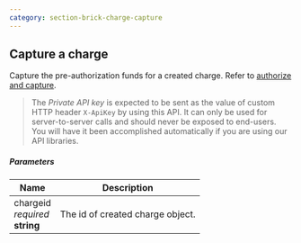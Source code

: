 ```yaml
---
category: section-brick-charge-capture
---
```


## Capture a charge

Capture the pre-authorization funds for a created charge. Refer to [authorize and capture](/integration/direct/brick/charge#authorize-and-capture).

> The *Private API key* is expected to be sent as the value of custom HTTP header ```X-ApiKey``` by using this API. It can only be used for server-to-server calls and should never be exposed to end-users. You will have it been accomplished automatically if you are using our API libraries.

##### Parameters

| Name | Description |
| --- | ---|
| chargeid<br> *required* <br> **string**  | The id of created charge object. |
